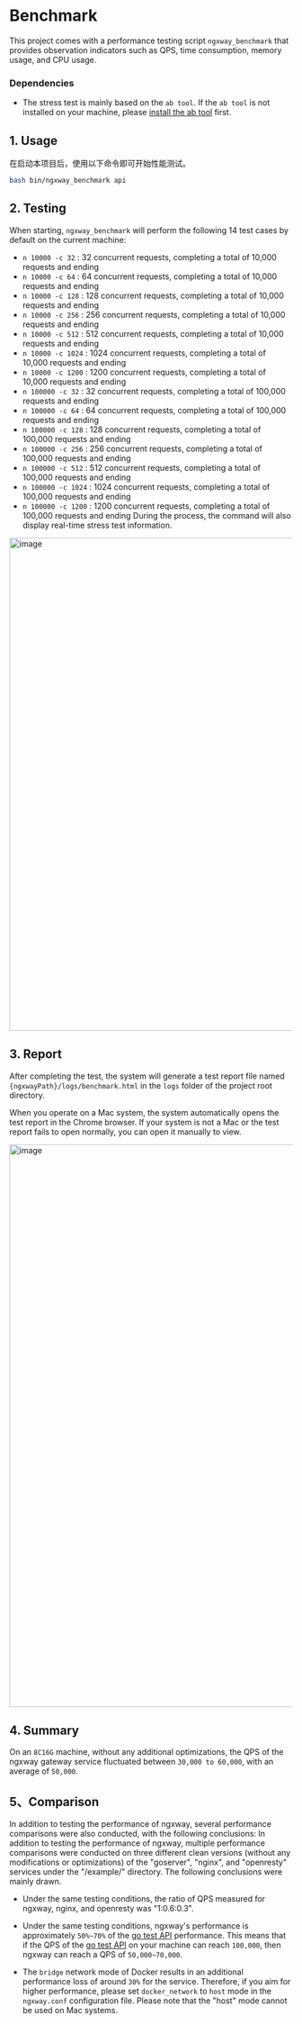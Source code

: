 # Benchmark
This project comes with a performance testing script ```ngxway_benchmark``` that provides observation indicators such as QPS, time consumption, memory usage, and CPU usage.

### Dependencies
- The stress test is mainly based on the ```ab tool```. If the ```ab tool``` is not installed on your machine, please [install the ab tool](https://github.com/WGrape/ngxway/wiki/Q&A#1-how-to-install-ab) first.

## 1. Usage
在启动本项目后，使用以下命令即可开始性能测试。

```bash
bash bin/ngxway_benchmark api
```

## 2. Testing
When starting, ```ngxway_benchmark``` will perform the following 14 test cases by default on the current machine:

- ```n 10000 -c 32``` : 32 concurrent requests, completing a total of 10,000 requests and ending
- ```n 10000 -c 64``` : 64 concurrent requests, completing a total of 10,000 requests and ending
- ```n 10000 -c 128``` : 128 concurrent requests, completing a total of 10,000 requests and ending
- ```n 10000 -c 256``` : 256 concurrent requests, completing a total of 10,000 requests and ending
- ```n 10000 -c 512``` : 512 concurrent requests, completing a total of 10,000 requests and ending
- ```n 10000 -c 1024``` : 1024 concurrent requests, completing a total of 10,000 requests and ending
- ```n 10000 -c 1200``` : 1200 concurrent requests, completing a total of 10,000 requests and ending
- ```n 100000 -c 32``` : 32 concurrent requests, completing a total of 100,000 requests and ending
- ```n 100000 -c 64``` : 64 concurrent requests, completing a total of 100,000 requests and ending
- ```n 100000 -c 128``` : 128 concurrent requests, completing a total of 100,000 requests and ending
- ```n 100000 -c 256``` : 256 concurrent requests, completing a total of 100,000 requests and ending
- ```n 100000 -c 512``` : 512 concurrent requests, completing a total of 100,000 requests and ending
- ```n 100000 -c 1024``` : 1024 concurrent requests, completing a total of 100,000 requests and ending
- ```n 100000 -c 1200``` : 1200 concurrent requests, completing a total of 100,000 requests and ending
During the process, the command will also display real-time stress test information.

<img width="876" alt="image" src="https://user-images.githubusercontent.com/35942268/224525700-692df740-92f5-4ad6-8343-0ea7ebccd8ad.png">

## 3. Report
After completing the test, the system will generate a test report file named ```{ngxwayPath}/logs/benchmark.html``` in the ```logs``` folder of the project root directory.

When you operate on a Mac system, the system automatically opens the test report in the Chrome browser. If your system is not a Mac or the test report fails to open normally, you can open it manually to view.

<img width="1000" alt="image" src="https://user-images.githubusercontent.com/35942268/224526169-3ca6cd09-380d-4acf-b184-b972db85685b.png">

## 4. Summary
On an ```8C16G``` machine, without any additional optimizations, the QPS of the ngxway gateway service fluctuated between ```30,000 to 60,000```, with an average of ```50,000```.

## 5、Comparison
In addition to testing the performance of ngxway, several performance comparisons were also conducted, with the following conclusions:
In addition to testing the performance of ngxway, multiple performance comparisons were conducted on three different clean versions (without any modifications or optimizations) of the "goserver", "nginx", and "openresty" services under the "/example/" directory. The following conclusions were mainly drawn.

- Under the same testing conditions, the ratio of QPS measured for ngxway, nginx, and openresty was "1:0.6:0.3".

- Under the same testing conditions, ngxway's performance is approximately ```50%~70%``` of the [go test API](https://github.com/WGrape/ngxway/blob/d11c8a10bbd1c1cf382e5564515907875a75d56e/example/goserver/main.go#L16) performance. This means that if the QPS of the [go test API](https://github.com/WGrape/ngxway/blob/d11c8a10bbd1c1cf382e5564515907875a75d56e/example/goserver/main.go#L16) on your machine can reach ```100,000```, then ngxway can reach a QPS of ```50,000~70,000```.

- The ```bridge``` network mode of Docker results in an additional performance loss of around ```30%``` for the service. Therefore, if you aim for higher performance, please set ```docker_network``` to ```host``` mode in the ```ngxway.conf``` configuration file. Please note that the "host" mode cannot be used on Mac systems.
